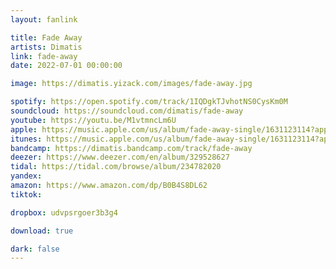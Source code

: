```yaml
---
layout: fanlink

title: Fade Away
artists: Dimatis
link: fade-away
date: 2022-07-01 00:00:00

image: https://dimatis.yizack.com/images/fade-away.jpg

spotify: https://open.spotify.com/track/1IQDgkTJvhotNS0CysKm0M
soundcloud: https://soundcloud.com/dimatis/fade-away
youtube: https://youtu.be/M1vtmncLm6U
apple: https://music.apple.com/us/album/fade-away-single/1631123114?app=music&ls=1
itunes: https://music.apple.com/us/album/fade-away-single/1631123114?app=itunes&ls=1
bandcamp: https://dimatis.bandcamp.com/track/fade-away
deezer: https://www.deezer.com/en/album/329528627
tidal: https://tidal.com/browse/album/234782020
yandex: 
amazon: https://www.amazon.com/dp/B0B4S8DL62
tiktok: 

dropbox: udvpsrgoer3b3g4

download: true

dark: false
---
```

